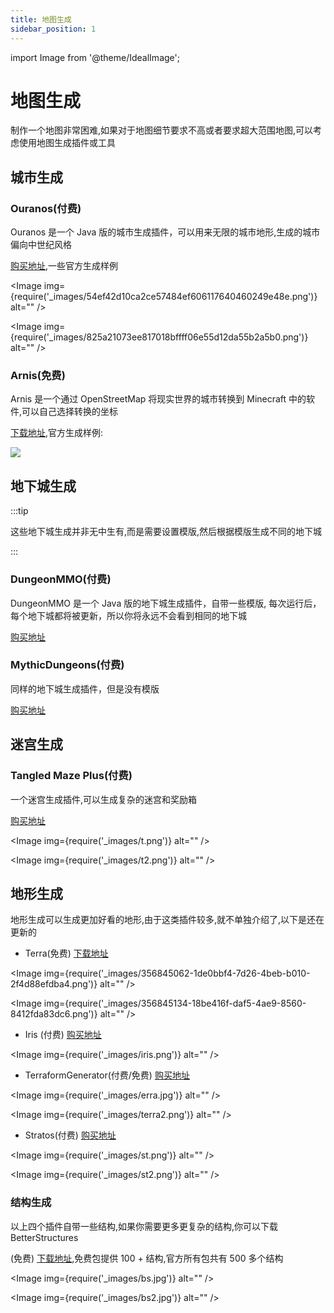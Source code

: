 ```yaml
---
title: 地图生成
sidebar_position: 1
---
```


import Image from '@theme/IdealImage';

# 地图生成

制作一个地图非常困难,如果对于地图细节要求不高或者要求超大范围地图,可以考虑使用地图生成插件或工具

## 城市生成

### Ouranos(付费)

Ouranos 是一个 Java 版的城市生成插件，可以用来无限的城市地形,生成的城市偏向中世纪风格

[购买地址](https://www.spigotmc.org/resources/114772/),一些官方生成样例

<Image img={require('_images/54ef42d10ca2ce57484ef606117640460249e48e.png')} alt="" />

<Image img={require('_images/825a21073ee817018bffff06e55d12da55b2a5b0.png')} alt="" />

### Arnis(免费)

Arnis 是一个通过 OpenStreetMap 将现实世界的城市转换到 Minecraft 中的软件,可以自己选择转换的坐标

[下载地址](https://arnis.app/),官方生成样例:

![](_images/mc.gif)

## 地下城生成

:::tip

这些地下城生成并非无中生有,而是需要设置模版,然后根据模版生成不同的地下城

:::

### DungeonMMO(付费)

DungeonMMO 是一个 Java 版的地下城生成插件，自带一些模版, 每次运行后，每个地下城都将被更新，所以你将永远不会看到相同的地下城

[购买地址](https://www.spigotmc.org/resources/106150/)

### MythicDungeons(付费)

同样的地下城生成插件，但是没有模版

[购买地址](https://www.spigotmc.org/resources/102699/)

## 迷宫生成

### Tangled Maze Plus(付费)

一个迷宫生成插件,可以生成复杂的迷宫和奖励箱

[购买地址](https://www.spigotmc.org/resources/76591/)

<Image img={require('_images/t.png')} alt="" />

<Image img={require('_images/t2.png')} alt="" />

## 地形生成

地形生成可以生成更加好看的地形,由于这类插件较多,就不单独介绍了,以下是还在更新的

* Terra(免费) [下载地址](https://modrinth.com/plugin/terra)

<Image img={require('_images/356845062-1de0bbf4-7d26-4beb-b010-2f4d88efdba4.png')} alt="" />

<Image img={require('_images/356845134-18be416f-daf5-4ae9-8560-8412fda83dc6.png')} alt="" />

* Iris (付费) [购买地址](https://www.spigotmc.org/resources/84586/)

<Image img={require('_images/iris.png')} alt="" />

* TerraformGenerator(付费/免费) [购买地址](https://www.spigotmc.org/resources/98309/)

<Image img={require('_images/erra.jpg')} alt="" />

<Image img={require('_images/terra2.png')} alt="" />

* Stratos(付费) [购买地址](https://www.spigotmc.org/resources/80313/)

<Image img={require('_images/st.png')} alt="" />

<Image img={require('_images/st2.png')} alt="" />

### 结构生成

以上四个插件自带一些结构,如果你需要更多更复杂的结构,你可以下载 BetterStructures

(免费) [下载地址](https://www.spigotmc.org/resources/103241/),免费包提供 100 + 结构,官方所有包共有 500 多个结构

<Image img={require('_images/bs.jpg')} alt="" />

<Image img={require('_images/bs2.jpg')} alt="" />

